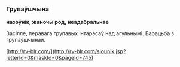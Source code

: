 ### Групаўшчына
**назоўнік, жаночы род, неадабральнае**

Засілле, перавага групавых інтарэсаў над агульнымі. Барацьба з групаўшчынай.

<a rel="author">[http://rv-blr.com/](http://rv-blr.com/slounik.jsp?letterId=0&maskId=0&pageId=745)</a>
